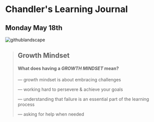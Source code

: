 # Chandler's Learning Journal



## Monday May 18th

![githublandscape](https://user-images.githubusercontent.com/65561871/82247136-c013f200-98fa-11ea-8aca-f4eb53fe50e4.jpg)


> ## Growth Mindset
> #### What does having a ***GROWTH MINDSET*** mean?
>
> &mdash; growth mindset is about embracing challenges   
> 
> &mdash; working hard to persevere & achieve your goals   
> 
> &mdash; understanding that failure is an essential part of the learning process   
> 
> &mdash; asking for help when needed  
>





